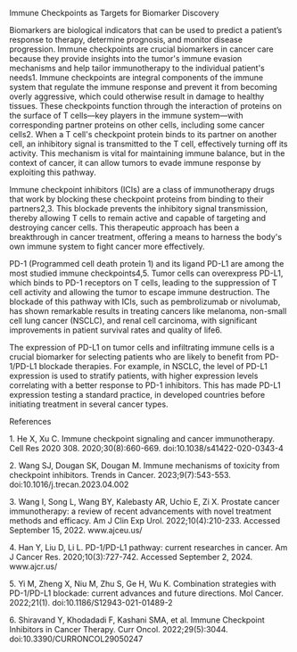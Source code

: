 Immune Checkpoints as Targets for Biomarker Discovery

Biomarkers are biological indicators that can be used to predict a patient’s response to therapy, determine prognosis, and monitor disease progression. Immune checkpoints are crucial biomarkers in cancer care because they provide insights into the tumor's immune evasion mechanisms and help tailor immunotherapy to the individual patient's needs1. Immune checkpoints are integral components of the immune system that regulate the immune response and prevent it from becoming overly aggressive, which could otherwise result in damage to healthy tissues. These checkpoints function through the interaction of proteins on the surface of T cells—key players in the immune system—with corresponding partner proteins on other cells, including some cancer cells2. When a T cell's checkpoint protein binds to its partner on another cell, an inhibitory signal is transmitted to the T cell, effectively turning off its activity. This mechanism is vital for maintaining immune balance, but in the context of cancer, it can allow tumors to evade immune response by exploiting this pathway.

Immune checkpoint inhibitors (ICIs) are a class of immunotherapy drugs that work by blocking these checkpoint proteins from binding to their partners2,3. This blockade prevents the inhibitory signal transmission, thereby allowing T cells to remain active and capable of targeting and destroying cancer cells. This therapeutic approach has been a breakthrough in cancer treatment, offering a means to harness the body's own immune system to fight cancer more effectively. 

PD-1 (Programmed cell death protein 1) and its ligand PD-L1 are among the most studied immune checkpoints4,5. Tumor cells can overexpress PD-L1, which binds to PD-1 receptors on T cells, leading to the suppression of T cell activity and allowing the tumor to escape immune destruction. The blockade of this pathway with ICIs, such as pembrolizumab or nivolumab, has shown remarkable results in treating cancers like melanoma, non-small cell lung cancer (NSCLC), and renal cell carcinoma, with significant improvements in patient survival rates and quality of life6.

The expression of PD-L1 on tumor cells and infiltrating immune cells is a crucial biomarker for selecting patients who are likely to benefit from PD-1/PD-L1 blockade therapies. For example, in NSCLC, the level of PD-L1 expression is used to stratify patients, with higher expression levels correlating with a better response to PD-1 inhibitors. This has made PD-L1 expression testing a standard practice, in developed countries before initiating treatment in several cancer types.

References

1\. He X, Xu C. Immune checkpoint signaling and cancer immunotherapy. Cell Res 2020 308. 2020;30(8):660-669. doi:10.1038/s41422-020-0343-4

2\. Wang SJ, Dougan SK, Dougan M. Immune mechanisms of toxicity from checkpoint inhibitors. Trends in Cancer. 2023;9(7):543-553. doi:10.1016/j.trecan.2023.04.002

3\. Wang I, Song L, Wang BY, Kalebasty AR, Uchio E, Zi X. Prostate cancer immunotherapy: a review of recent advancements with novel treatment methods and efficacy. Am J Clin Exp Urol. 2022;10(4):210-233. Accessed September 15, 2022. www\.ajceu.us/

4\. Han Y, Liu D, Li L. PD-1/PD-L1 pathway: current researches in cancer. Am J Cancer Res. 2020;10(3):727-742. Accessed September 2, 2024. www\.ajcr.us/

5\. Yi M, Zheng X, Niu M, Zhu S, Ge H, Wu K. Combination strategies with PD-1/PD-L1 blockade: current advances and future directions. Mol Cancer. 2022;21(1). doi:10.1186/S12943-021-01489-2

6\. Shiravand Y, Khodadadi F, Kashani SMA, et al. Immune Checkpoint Inhibitors in Cancer Therapy. Curr Oncol. 2022;29(5):3044. doi:10.3390/CURRONCOL29050247
